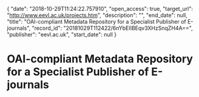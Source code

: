 {
  "date": "2018-10-29T11:24:22.757910", 
  "open_access": true, 
  "target_url": "http://www.eevl.ac.uk/projects.htm", 
  "description": "", 
  "end_date": null, 
  "title": "OAI-compliant Metadata Repository for a Specialist Publisher of E-journals", 
  "record_id": "20181029T112422/6nYbEIIBEqv3XHzSnqZH4A==", 
  "publisher": "eevl.ac.uk", 
  "start_date": null
}

# OAI-compliant Metadata Repository for a Specialist Publisher of E-journals

